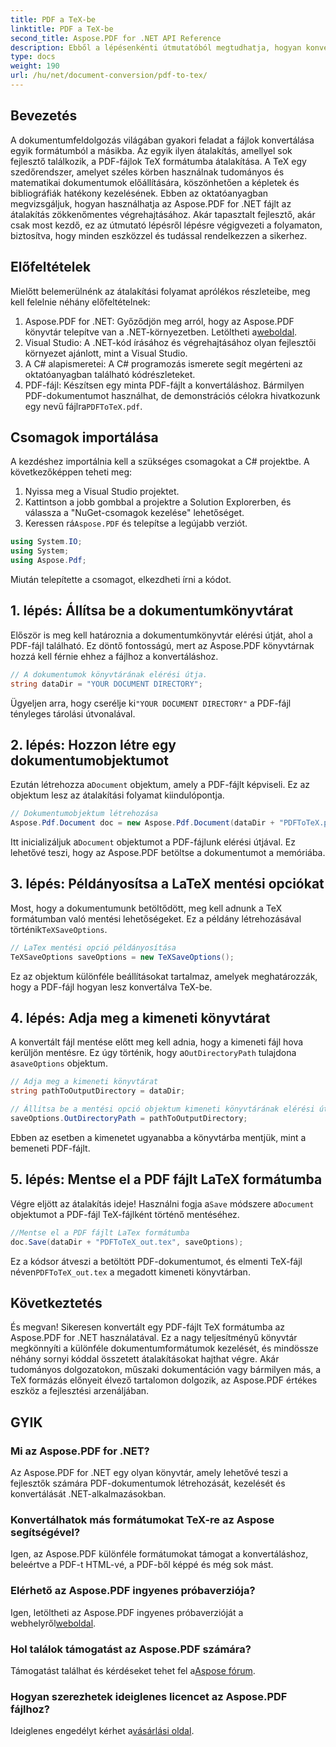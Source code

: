 ```yaml
---
title: PDF a TeX-be
linktitle: PDF a TeX-be
second_title: Aspose.PDF for .NET API Reference
description: Ebből a lépésenkénti útmutatóból megtudhatja, hogyan konvertálhat PDF-et TeX formátumba az Aspose.PDF for .NET használatával. Tökéletes azoknak a fejlesztőknek, akik szeretnék fejleszteni a dokumentumfeldolgozási készségeket.
type: docs
weight: 190
url: /hu/net/document-conversion/pdf-to-tex/
---
```

## Bevezetés

A dokumentumfeldolgozás világában gyakori feladat a fájlok konvertálása egyik formátumból a másikba. Az egyik ilyen átalakítás, amellyel sok fejlesztő találkozik, a PDF-fájlok TeX formátumba átalakítása. A TeX egy szedőrendszer, amelyet széles körben használnak tudományos és matematikai dokumentumok előállítására, köszönhetően a képletek és bibliográfiák hatékony kezelésének. Ebben az oktatóanyagban megvizsgáljuk, hogyan használhatja az Aspose.PDF for .NET fájlt az átalakítás zökkenőmentes végrehajtásához. Akár tapasztalt fejlesztő, akár csak most kezdő, ez az útmutató lépésről lépésre végigvezeti a folyamaton, biztosítva, hogy minden eszközzel és tudással rendelkezzen a sikerhez.

## Előfeltételek

Mielőtt belemerülnénk az átalakítási folyamat aprólékos részleteibe, meg kell felelnie néhány előfeltételnek:

1. Aspose.PDF for .NET: Győződjön meg arról, hogy az Aspose.PDF könyvtár telepítve van a .NET-környezetben. Letöltheti a[weboldal](https://releases.aspose.com/pdf/net/).
2. Visual Studio: A .NET-kód írásához és végrehajtásához olyan fejlesztői környezet ajánlott, mint a Visual Studio.
3. A C# alapismeretei: A C# programozás ismerete segít megérteni az oktatóanyagban található kódrészleteket.
4.  PDF-fájl: Készítsen egy minta PDF-fájlt a konvertáláshoz. Bármilyen PDF-dokumentumot használhat, de demonstrációs célokra hivatkozunk egy nevű fájlra`PDFToTeX.pdf`.

## Csomagok importálása

A kezdéshez importálnia kell a szükséges csomagokat a C# projektbe. A következőképpen teheti meg:

1. Nyissa meg a Visual Studio projektet.
2. Kattintson a jobb gombbal a projektre a Solution Explorerben, és válassza a "NuGet-csomagok kezelése" lehetőséget.
3.  Keressen rá`Aspose.PDF` és telepítse a legújabb verziót.

```csharp
using System.IO;
using System;
using Aspose.Pdf;
```

Miután telepítette a csomagot, elkezdheti írni a kódot.

## 1. lépés: Állítsa be a dokumentumkönyvtárat

Először is meg kell határoznia a dokumentumkönyvtár elérési útját, ahol a PDF-fájl található. Ez döntő fontosságú, mert az Aspose.PDF könyvtárnak hozzá kell férnie ehhez a fájlhoz a konvertáláshoz.

```csharp
// A dokumentumok könyvtárának elérési útja.
string dataDir = "YOUR DOCUMENT DIRECTORY";
```

 Ügyeljen arra, hogy cserélje ki`"YOUR DOCUMENT DIRECTORY"` a PDF-fájl tényleges tárolási útvonalával.

## 2. lépés: Hozzon létre egy dokumentumobjektumot

 Ezután létrehozza a`Document` objektum, amely a PDF-fájlt képviseli. Ez az objektum lesz az átalakítási folyamat kiindulópontja.

```csharp
// Dokumentumobjektum létrehozása
Aspose.Pdf.Document doc = new Aspose.Pdf.Document(dataDir + "PDFToTeX.pdf");
```

Itt inicializáljuk a`Document` objektumot a PDF-fájlunk elérési útjával. Ez lehetővé teszi, hogy az Aspose.PDF betöltse a dokumentumot a memóriába.

## 3. lépés: Példányosítsa a LaTeX mentési opciókat

 Most, hogy a dokumentumunk betöltődött, meg kell adnunk a TeX formátumban való mentési lehetőségeket. Ez a példány létrehozásával történik`TeXSaveOptions`.

```csharp
// LaTex mentési opció példányosítása
TeXSaveOptions saveOptions = new TeXSaveOptions();
```

Ez az objektum különféle beállításokat tartalmaz, amelyek meghatározzák, hogy a PDF-fájl hogyan lesz konvertálva TeX-be.

## 4. lépés: Adja meg a kimeneti könyvtárat

 A konvertált fájl mentése előtt meg kell adnia, hogy a kimeneti fájl hova kerüljön mentésre. Ez úgy történik, hogy a`OutDirectoryPath` tulajdona a`saveOptions` objektum.

```csharp
// Adja meg a kimeneti könyvtárat
string pathToOutputDirectory = dataDir;

// Állítsa be a mentési opció objektum kimeneti könyvtárának elérési útját
saveOptions.OutDirectoryPath = pathToOutputDirectory;
```

Ebben az esetben a kimenetet ugyanabba a könyvtárba mentjük, mint a bemeneti PDF-fájlt.

## 5. lépés: Mentse el a PDF fájlt LaTeX formátumba

 Végre eljött az átalakítás ideje! Használni fogja a`Save` módszere a`Document` objektumot a PDF-fájl TeX-fájlként történő mentéséhez.

```csharp
//Mentse el a PDF fájlt LaTex formátumba
doc.Save(dataDir + "PDFToTeX_out.tex", saveOptions);
```

 Ez a kódsor átveszi a betöltött PDF-dokumentumot, és elmenti TeX-fájl néven`PDFToTeX_out.tex` a megadott kimeneti könyvtárban.

## Következtetés

És megvan! Sikeresen konvertált egy PDF-fájlt TeX formátumba az Aspose.PDF for .NET használatával. Ez a nagy teljesítményű könyvtár megkönnyíti a különféle dokumentumformátumok kezelését, és mindössze néhány sornyi kóddal összetett átalakításokat hajthat végre. Akár tudományos dolgozatokon, műszaki dokumentáción vagy bármilyen más, a TeX formázás előnyeit élvező tartalomon dolgozik, az Aspose.PDF értékes eszköz a fejlesztési arzenáljában.

## GYIK

### Mi az Aspose.PDF for .NET?
Az Aspose.PDF for .NET egy olyan könyvtár, amely lehetővé teszi a fejlesztők számára PDF-dokumentumok létrehozását, kezelését és konvertálását .NET-alkalmazásokban.

### Konvertálhatok más formátumokat TeX-re az Aspose segítségével?
Igen, az Aspose.PDF különféle formátumokat támogat a konvertáláshoz, beleértve a PDF-t HTML-vé, a PDF-ből képpé és még sok mást.

### Elérhető az Aspose.PDF ingyenes próbaverziója?
 Igen, letöltheti az Aspose.PDF ingyenes próbaverzióját a webhelyről[weboldal](https://releases.aspose.com/).

### Hol találok támogatást az Aspose.PDF számára?
 Támogatást találhat és kérdéseket tehet fel a[Aspose fórum](https://forum.aspose.com/c/pdf/10).

### Hogyan szerezhetek ideiglenes licencet az Aspose.PDF fájlhoz?
 Ideiglenes engedélyt kérhet a[vásárlási oldal](https://purchase.aspose.com/temporary-license/).
